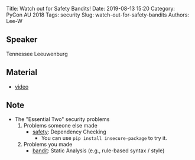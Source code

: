 Title: Watch out for Safety Bandits!
Date: 2019-08-13 15:20
Category: PyCon AU 2018
Tags: security
Slug: watch-out-for-safety-bandits
Authors: Lee-W

## Speaker
Tennessee Leeuwenburg

## Material
* [video](https://2018.pycon-au.org/talks/43518-watch-out-for-safety-bandits/)

## Note
* The "Essential Two" security problems
    1. Problems someone else made
        * [safety](https://github.com/pyupio/safety): Dependency Checking
            * You can use `pip install insecure-package` to try it.
    2. Problems you made
        * [bandit](https://github.com/PyCQA/bandit): Static Analysis (e.g., rule-based syntax / style)

